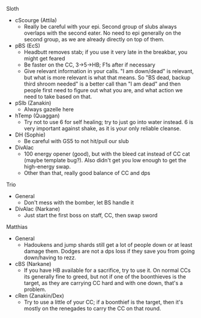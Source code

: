 Sloth
- cScourge (Attila)
	- Really be careful with your epi. Second group of slubs always overlaps with the second eater. No need to epi generally on the second group, as we are already directly on top of them.
- pBS (EcS)
	- Headbutt removes stab; if you use it very late in the breakbar, you might get feared
	- Be faster on the CC, 3->5->HB; F1s after if necessary
	- Give relevant information in your calls. "I am down/dead" is relevant, but what is more relevant is what that means. So "BS dead, backup third shroom needed" is a better call than "I am dead" and then people first need to figure out what you are, and what action we need to take based on that.
- pSlb (Zanakin)
	- Always gazelle here
- hTemp (Quaggan)
	- Try not to use 6 for self healing; try to just go into water instead. 6 is very important against shake, as it is your only reliable cleanse.
- DH (Sophie)
	- Be careful with GS5 to not hit/pull our slub
- DivAlac
	- 100 energy opener (good), but with the bleed cat instead of CC cat (maybe template bug?). Also didn't get you low enough to get the high-energy swap.
	- Other than that, really good balance of CC and dps
	
Trio
- General
	- Don't mess with the bomber, let BS handle it
- DivAlac (Narkane)
	- Just start the first boss on staff, CC, then swap sword
	
Matthias
- General
	- Hadoukens and jump shards still get a lot of people down or at least damage them. Dodges are not a dps loss if they save you from going down/having to rezz.
- cBS (Narkane)
	- If you have HB available for a sacrifice, try to use it. On normal CCs its generally fine to greed, but not if one of the boonthieves is the target, as they are carrying CC hard and with one down, that's a problem.
- cRen (Zanakin/Dex)
	- Try to use a little of your CC; if a boonthief is the target, then it's mostly on the renegades to carry the CC on that round.
